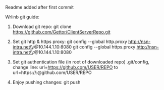 Readme added after first commit

Wrlinb git guide:

1. Download git repo:
	git clone https://github.com/Gettor/ClientServerRepo.git

2. Set git http & https proxy:
	git config --global http.proxy http://nsn-intra.net\\<user>:<pass>@10.144.1.10:8080
	git config --global https.proxy http://nsn-intra.net\\<user>:<pass>@10.144.1.10:8080

3. Set git authentication file (in root of downloaded repo) .git/config, change line:
	url=https://github.com/USER/REPO to
	url=https://<gituser>:<gitpass>@github.com/USER/REPO

4. Enjoy pushing changes:
	git push
